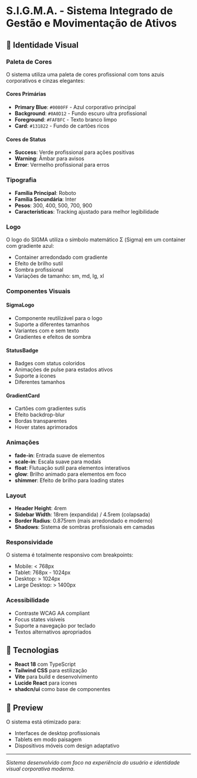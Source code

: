 # S.I.G.M.A. - Sistema Integrado de Gestão e Movimentação de Ativos

## 🎨 Identidade Visual

### Paleta de Cores

O sistema utiliza uma paleta de cores profissional com tons azuis corporativos e cinzas elegantes:

#### Cores Primárias
- **Primary Blue**: `#0080FF` - Azul corporativo principal
- **Background**: `#0A0D12` - Fundo escuro ultra profissional
- **Foreground**: `#FAFBFC` - Texto branco limpo
- **Card**: `#131822` - Fundo de cartões ricos

#### Cores de Status
- **Success**: Verde profissional para ações positivas
- **Warning**: Âmbar para avisos
- **Error**: Vermelho profissional para erros

### Tipografia

- **Família Principal**: Roboto
- **Família Secundária**: Inter
- **Pesos**: 300, 400, 500, 700, 900
- **Características**: Tracking ajustado para melhor legibilidade

### Logo

O logo do SIGMA utiliza o símbolo matemático Σ (Sigma) em um container com gradiente azul:
- Container arredondado com gradiente
- Efeito de brilho sutil
- Sombra profissional
- Variações de tamanho: sm, md, lg, xl

### Componentes Visuais

#### SigmaLogo
- Componente reutilizável para o logo
- Suporte a diferentes tamanhos
- Variantes com e sem texto
- Gradientes e efeitos de sombra

#### StatusBadge
- Badges com status coloridos
- Animações de pulse para estados ativos
- Suporte a ícones
- Diferentes tamanhos

#### GradientCard
- Cartões com gradientes sutis
- Efeito backdrop-blur
- Bordas transparentes
- Hover states aprimorados

### Animações

- **fade-in**: Entrada suave de elementos
- **scale-in**: Escala suave para modais
- **float**: Flutuação sutil para elementos interativos
- **glow**: Brilho animado para elementos em foco
- **shimmer**: Efeito de brilho para loading states

### Layout

- **Header Height**: 4rem
- **Sidebar Width**: 18rem (expandida) / 4.5rem (colapsada)
- **Border Radius**: 0.875rem (mais arredondado e moderno)
- **Shadows**: Sistema de sombras profissionais em camadas

### Responsividade

O sistema é totalmente responsivo com breakpoints:
- Mobile: < 768px
- Tablet: 768px - 1024px
- Desktop: > 1024px
- Large Desktop: > 1400px

### Acessibilidade

- Contraste WCAG AA compliant
- Focus states visíveis
- Suporte a navegação por teclado
- Textos alternativos apropriados

## 🚀 Tecnologias

- **React 18** com TypeScript
- **Tailwind CSS** para estilização
- **Vite** para build e desenvolvimento
- **Lucide React** para ícones
- **shadcn/ui** como base de componentes

## 📱 Preview

O sistema está otimizado para:
- Interfaces de desktop profissionais
- Tablets em modo paisagem
- Dispositivos móveis com design adaptativo

---

*Sistema desenvolvido com foco na experiência do usuário e identidade visual corporativa moderna.*